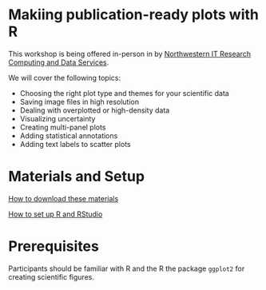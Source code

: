 # Makiing publication-ready plots with R

This workshop is being offered in-person in by [Northwestern IT Research Computing and Data Services](https://www.it.northwestern.edu/departments/it-services-support/research/).

We will cover the following topics:
* Choosing the right plot type and themes for your scientific data
* Saving image files in high resolution
* Dealing with overplotted or high-density data
* Visualizing uncertainty
* Creating multi-panel plots
* Adding statistical annotations
* Adding text labels to scatter plots


# Materials and Setup

[How to download these materials](https://sites.northwestern.edu/researchcomputing/resources/downloading-from-github/)

[How to set up R and RStudio](https://sites.northwestern.edu/researchcomputing/resources/r-and-rstudio/)

# Prerequisites
Participants should be familiar with R and the R the package `ggplot2` for creating scientific figures.